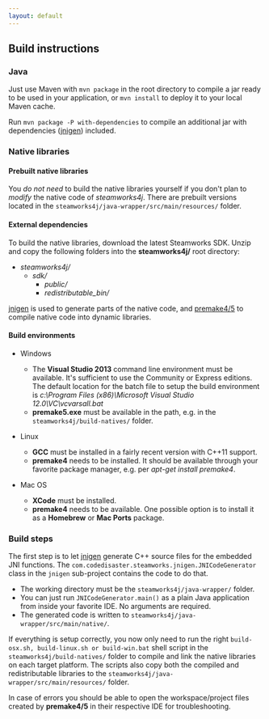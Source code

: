 ```yaml
---
layout: default
---
```


## Build instructions

### Java

Just use Maven with ```mvn package``` in the root directory to compile a jar ready to be used in your application, or ```mvn install``` to deploy it to your local Maven cache.

Run ```mvn package -P with-dependencies``` to compile an additional jar with dependencies ([jnigen](https://github.com/libgdx/libgdx/wiki/jnigen)) included.

### Native libraries

#### Prebuilt native libraries

You *do not need* to build the native libraries yourself if you don't plan to *modify* the native code of *steamworks4j*. There are prebuilt versions located in the ```steamworks4j/java-wrapper/src/main/resources/``` folder.

#### External dependencies

To build the native libraries, download the latest Steamworks SDK. Unzip and copy the following folders into the **steamworks4j/** root directory:

- *steamworks4j/*
    - *sdk/*
        - *public/*
        - *redistributable_bin/*

[jnigen](https://github.com/libgdx/libgdx/wiki/jnigen) is used to generate parts of the native code, and [premake4/5](http://industriousone.com/premake) to compile native code into dynamic libraries.

#### Build environments

- Windows

  - The **Visual Studio 2013** command line environment must be available. It's sufficient to use the Community or Express editions. The default location for the batch file to setup the build environment is *c:\Program Files (x86)\Microsoft Visual Studio 12.0\VC\vcvarsall.bat*
  - **premake5.exe** must be available in the path, e.g. in the ```steamworks4j/build-natives/``` folder.

- Linux

  - **GCC** must be installed in a fairly recent version with C++11 support.
  - **premake4** needs to be installed. It should be available through your favorite package manager, e.g. per *apt-get install premake4*.

- Mac OS

  - **XCode** must be installed.
  - **premake4** needs to be available. One possible option is to install it as a **Homebrew** or **Mac Ports** package.

### Build steps

The first step is to let [jnigen](https://github.com/libgdx/libgdx/wiki/jnigen) generate C++ source files for the embedded JNI functions. The `com.codedisaster.steamworks.jnigen.JNICodeGenerator` class in the `jnigen` sub-project contains the code to do that.

- The working directory must be the ```steamworks4j/java-wrapper/``` folder.
- You can just run `JNICodeGenerator.main()` as a plain Java application from inside your favorite IDE. No arguments are required.
- The generated code is written to ```steamworks4j/java-wrapper/src/main/native/```.

If everything is setup correctly, you now only need to run the right `build-osx.sh, build-linux.sh or build-win.bat` shell script in the ```steamworks4j/build-natives/``` folder to compile and link the native libraries on each target platform. The scripts also copy both the compiled and redistributable libraries to the ```steamworks4j/java-wrapper/src/main/resources/``` folder.

In case of errors you should be able to open the workspace/project files created by **premake4/5** in their respective IDE for troubleshooting.
